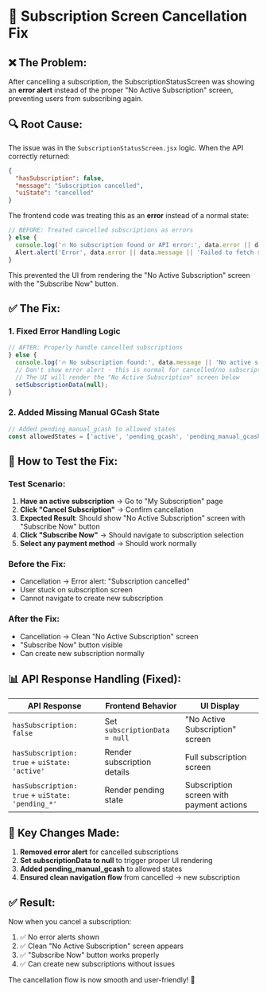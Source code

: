 # 🔧 Subscription Screen Cancellation Fix

## ❌ **The Problem:**

After cancelling a subscription, the SubscriptionStatusScreen was showing an **error alert** instead of the proper "No Active Subscription" screen, preventing users from subscribing again.

## 🔍 **Root Cause:**

The issue was in the `SubscriptionStatusScreen.jsx` logic. When the API correctly returned:

```json
{
  "hasSubscription": false,
  "message": "Subscription cancelled",
  "uiState": "cancelled"
}
```

The frontend code was treating this as an **error** instead of a normal state:

```javascript
// BEFORE: Treated cancelled subscriptions as errors
} else {
  console.log('🔥 No subscription found or API error:', data.error || data.message);
  Alert.alert('Error', data.error || data.message || 'Failed to fetch subscription status');  // ❌ Wrong!
}
```

This prevented the UI from rendering the "No Active Subscription" screen with the "Subscribe Now" button.

## ✅ **The Fix:**

### **1. Fixed Error Handling Logic**
```javascript
// AFTER: Properly handle cancelled subscriptions
} else {
  console.log('🔥 No subscription found:', data.message || 'No active subscription');
  // Don't show error alert - this is normal for cancelled/no subscriptions
  // The UI will render the "No Active Subscription" screen below
  setSubscriptionData(null);
}
```

### **2. Added Missing Manual GCash State**
```javascript
// Added pending_manual_gcash to allowed states
const allowedStates = ['active', 'pending_gcash', 'pending_manual_gcash', 'pending_cash'];
```

## 🧪 **How to Test the Fix:**

### **Test Scenario:**
1. **Have an active subscription** → Go to "My Subscription" page
2. **Click "Cancel Subscription"** → Confirm cancellation
3. **Expected Result**: Should show "No Active Subscription" screen with "Subscribe Now" button
4. **Click "Subscribe Now"** → Should navigate to subscription selection
5. **Select any payment method** → Should work normally

### **Before the Fix:**
- Cancellation → Error alert: "Subscription cancelled" 
- User stuck on subscription screen
- Cannot navigate to create new subscription

### **After the Fix:**
- Cancellation → Clean "No Active Subscription" screen
- "Subscribe Now" button visible
- Can create new subscription normally

## 📊 **API Response Handling (Fixed):**

| API Response | Frontend Behavior | UI Display |
|-------------|------------------|------------|
| `hasSubscription: false` | Set `subscriptionData = null` | "No Active Subscription" screen |
| `hasSubscription: true` + `uiState: 'active'` | Render subscription details | Full subscription screen |
| `hasSubscription: true` + `uiState: 'pending_*'` | Render pending state | Subscription screen with payment actions |

## 🎯 **Key Changes Made:**

1. **Removed error alert** for cancelled subscriptions
2. **Set subscriptionData to null** to trigger proper UI rendering  
3. **Added pending_manual_gcash** to allowed states
4. **Ensured clean navigation flow** from cancelled → new subscription

## ✅ **Result:**

Now when you cancel a subscription:
1. ✅ No error alerts shown
2. ✅ Clean "No Active Subscription" screen appears
3. ✅ "Subscribe Now" button works properly
4. ✅ Can create new subscriptions without issues

The cancellation flow is now smooth and user-friendly! 🎉
